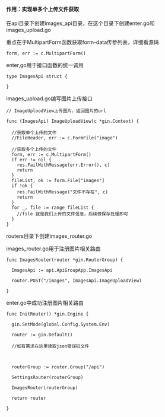 #### 作用：实现单多个上传文件获取

在api目录下创建images_api目录，在这个目录下创建enter.go和images_upload.go

重点在于MultipartForm函数获取form-data传参列表，详细看源码

```
form, err := c.MultipartForm()
```

enter,go用于接口函数的统一调用

```
type ImagesApi struct {

}
```

images_upload.go编写图片上传接口

```
// ImageUploodView上传图片，返回图片的url

func (ImagesApi) ImageUploadView(c *gin.Context) {

  //获取单个上传的文件
  //FileHeader, err := c.FormFile("image")

  //获取多个上传的文件
  form, err := c.MultipartForm()
  if err != nil {
    res.FailWithMessage(err.Error(), c)
    return
  }
  fileList, ok := form.File["images"]
  if !ok {
    res.FailWithMessage("文件不存在", c)
    return
  }
  for _, file := range fileList {
	//file 就是我们上传的文件信息，后续做保存处理即可
  }
}
```

routers目录下创建images_router.go

images_router.go用于注册图片相关路由

```
func ImagesRouter(router *gin.RouterGroup) {

  ImagesApi := api.ApiGroupApp.ImagesApi

  router.POST("/images", ImagesApi.ImageUploadView)

}
```

enter.go中成功注册图片相关路由

```
func InitRouter() *gin.Engine {

  gin.SetMode(global.Config.System.Env)

  router := gin.Default()

  //如有需求在这里读取json错误码文件

  

  routerGroup := router.Group("/api")

  SettingsRouter(routerGroup)

  ImagesRouter(routerGroup)

  return router

}
```
